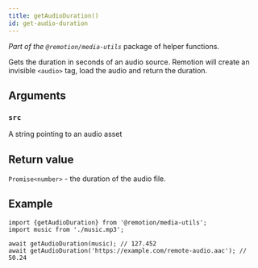 ```yaml
---
title: getAudioDuration()
id: get-audio-duration
---
```


_Part of the `@remotion/media-utils`_ package of helper functions.

Gets the duration in seconds of an audio source. Remotion will create an invisible `<audio>` tag, load the audio and return the duration.

## Arguments

### `src`

A string pointing to an audio asset

## Return value

`Promise<number>` - the duration of the audio file.

## Example

```tsx
import {getAudioDuration} from '@remotion/media-utils';
import music from './music.mp3';

await getAudioDuration(music); // 127.452
await getAudioDuration('https://example.com/remote-audio.aac'); // 50.24
```
